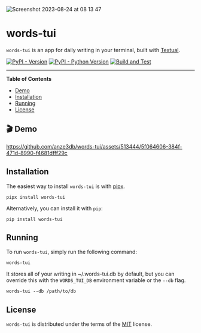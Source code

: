 
![Screenshot 2023-08-24 at 08 13 47](https://github.com/anze3db/words-tui/assets/513444/021d5cd8-da5d-43b6-8747-ff1c1cb31d6e)

# words-tui

`words-tui` is an app for daily writing in your terminal, built with [Textual](https://github.com/Textualize/textual).

[![PyPI - Version](https://img.shields.io/pypi/v/words-tui.svg)](https://pypi.org/project/words-tui)
[![PyPI - Python Version](https://img.shields.io/pypi/pyversions/words-tui.svg)](https://pypi.org/project/words-tui)
[![Build and Test](https://github.com/anze3db/words-tui/actions/workflows/build-and-test.yml/badge.svg)](https://github.com/anze3db/words-tui/actions/workflows/build-and-test.yml)

-----

**Table of Contents**

- [Demo](#demo)
- [Installation](#installation)
- [Running](#running)
- [License](#license)

## 🎬 Demo

https://github.com/anze3db/words-tui/assets/513444/5f064606-384f-471d-8990-f4681dfff29c

## Installation

The easiest way to install `words-tui` is with [pipx](https://pypa.github.io/pipx/).

```console
pipx install words-tui
```

Alternatively, you can install it with `pip`:

```console
pip install words-tui
```

## Running

To run `words-tui`, simply run the following command:

```console
words-tui
```

It stores all of your writing in ~/.words-tui.db by default, but you can override this with the `WORDS_TUI_DB` environment variable or the `--db` flag.

```console
words-tui --db /path/to/db
```

## License

`words-tui` is distributed under the terms of the [MIT](https://spdx.org/licenses/MIT.html) license.
